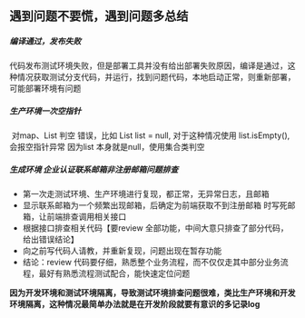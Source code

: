 ## 遇到问题不要慌，遇到问题多总结

##### 编译通过，发布失败
​       代码发布测试环境失败，但是部署工具并没有给出部署失败原因，编译是通过，这种情况获取测试分支代码，并运行，找到问题代码，本地启动正常，则重新部署，可能部署环境有问题

##### 生产环境一次空指针
​       对map、List 判空 错误，比如 List<String> list = null, 对于这种情况使用 list.isEmpty(),会报空指针异常 因为list 本身就是null，使用集合类判空

##### 生成环境 企业认证联系邮箱非注册邮箱问题排查

- 第一次走测试环境、生产环境进行复现，都正常，无异常日志，且邮箱
- 显示联系邮箱为一个频繁出现邮箱，后确定为前端获取不到注册邮箱 时写死邮箱，让前端排查调用相关接口
- 根据接口排查相关代码【要review 全部功能，中间大意只排查了部分代码，给出错误结论】
- 向之前写代码人请教，并重新复现，问题出现在暂存功能
- 结论：review 代码要仔细，熟悉整个业务流程，而不仅仅走其中部分业务流程，最好有熟悉流程测试配合，能快速定位问题

**因为开发环境和测试环境隔离，导致测试环境排查问题很难，类比生产环境和开发环境隔离，这种情况最简单办法就是在开发阶段就要有意识的多记录log**

